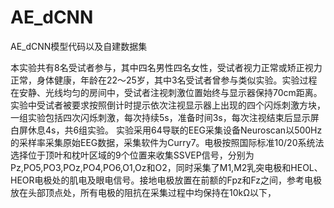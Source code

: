 # AE_dCNN
AE_dCNN模型代码以及自建数据集

本实验共有8名受试者参与，其中四名男性四名女性，受试者视力正常或矫正视力正常，身体健康，年龄在22～25岁，其中3名受试者曾参与类似实验。实验过程在安静、光线均匀的房间中，受试者注视刺激位置始终与显示器保持70cm距离。实验中受试者被要求按照倒计时提示依次注视显示器上出现的四个闪烁刺激方块，一组实验包括四次闪烁刺激，每次持续5s，准备时间3s，每次注视结束后显示屏白屏休息4s，共6组实验。
实验采用64导联的EEG采集设备Neuroscan以500Hz的采样率采集原始EEG数据，采集软件为Curry7。电极按照国际标准10/20系统法选择位于顶叶和枕叶区域的9个位置来收集SSVEP信号，分别为Pz,PO5,PO3,POz,PO4,PO6,O1,Oz和O2，同时采集了M1,M2乳突电极和HEOL、HEOR电极处的肌电及眼电信号。接地电极放置在前额的Fpz和Fz之间，参考电极放在头部顶点处，所有电极的阻抗在采集过程中均保持在10kΩ以下，
